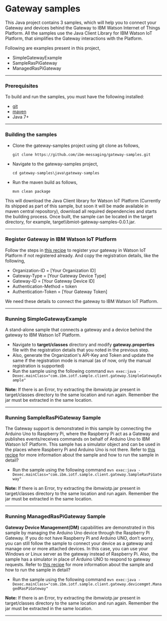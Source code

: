 Gateway samples
============================================

This Java project contains 3 samples, which will help you to connect your Gateway and devices behind the Gateway to IBM Watson Internet of Things Platform. All the samples use the Java Client Library for IBM Watson IoT Platform, that simplifies the Gateway interactions with the Platform.

Following are examples present in this project,

* SimpleGatewayExample
* SampleRasPiGateway
* ManagedRasPiGateway

----

### Prerequisites
To build and run the samples, you must have the following installed:

* [git](https://git-scm.com/)
* [maven](https://maven.apache.org/download.cgi)
* Java 7+

----

### Building the samples

* Clone the gateway-samples project using git clone as follows,
   
    `git clone https://github.com/ibm-messaging/gateway-samples.git`
    
* Navigate to the gateway-samples project, 

    `cd gateway-samples\java\gateway-samples`
    
* Run the maven build as follows,

    `mvn clean package`
    
This will download the Java Client library for Watson IoT Platform (Currently its shipped as part of this sample, but soon it will be made available in maven central repository), download all required dependencies and starts the building process. Once built, the sample can be located in the target directory, for example, target\ibmiot-gateway-samples-0.0.1.jar.

----

### Register Gateway in IBM Watson IoT Platform

Follow the steps in [this recipe](https://developer.ibm.com/recipes/tutorials/how-to-register-gateways-in-ibm-watson-iot-platform/) to register your gateway in Watson IoT Platform if not registered already. And copy the registration details, like the following,

* Organization-ID = [Your Organization ID]
* Gateway-Type = [Your Gateway Device Type]
* Gateway-ID = [Your Gateway Device ID]
* Authentication-Method = token
* Authentication-Token = [Your Gateway Token]

We need these details to connect the gateway to IBM Watson IoT Platform.

----

### Running SimpleGatewayExample

A stand-alone sample that connects a gateway and a device behind the gateway to IBM Watson IoT Platform. 

* Navigate to **target/classes** directory and modify **gateway.properties** file with the registration details that you noted in the previous step.
* Also, generate the Organization's API-Key and Token and update the same if the registration mode is manual (as of now, only the manual registration is supported)
* Run the sample using the following command
    `mvn exec:java -Dexec.mainClass="com.ibm.iotf.sample.client.gateway.SimpleGatewayExample"`

**Note:** If there is an Error, try extracting the ibmwiotp.jar present in target/classes directory to the same location and run again. Remember the jar must be extracted in the same location. 

----

### Running SampleRasPiGateway Sample

The Gateway support is demonstrated in this sample by connecting the Arduino Uno to Raspberry Pi, where the Raspberry Pi act as a Gateway and publishes events/receives commands on behalf of Arduino Uno to IBM Watson IoT Platform. This sample has a simulator object and can be used in the places where Raspberry Pi and Arduino Uno is not there. Refer to [this recipe](https://developer.ibm.com/recipes/tutorials/connect-raspberry-pi-as-gateway-to-watson-iot-platform/) for more information about the sample and how to run the sample in detail?

* Run the sample using the following command
    `mvn exec:java -Dexec.mainClass="com.ibm.iotf.sample.client.gateway.SampleRasPiGateway"`

**Note:** If there is an Error, try extracting the ibmwiotp.jar present in target/classes directory to the same location and run again. Remember the jar must be extracted in the same location. 

----

### Running ManagedRasPiGateway Sample

**Gateway Device Management(DM)** capabilities are demonstrated in this sample by managing the Arduino Uno device through the Raspberry Pi Gateway. If you do not have Raspberry Pi and Arduino UNO, don’t worry, you can still follow the sample to connect your device as a gateway and manage one or more attached devices. In this case, you can use your Windows or Linux server as the gateway instead of Raspberry Pi. Also, the sample has a simulator in place of Arduino UNO to respond to gateway requests. Refer to [this recipe](https://developer.ibm.com/recipes/tutorials/raspberry-pi-as-managed-gateway-in-watson-iot-platform-part-1/) for more information about the sample and how to run the sample in detail?

* Run the sample using the following command
    `mvn exec:java -Dexec.mainClass="com.ibm.iotf.sample.client.gateway.devicemgmt.ManagedRasPiGateway"`

**Note:** If there is an Error, try extracting the ibmwiotp.jar present in target/classes directory to the same location and run again. Remember the jar must be extracted in the same location. 

----
